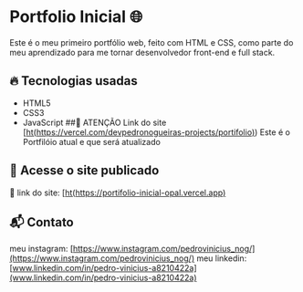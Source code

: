 # Portfolio Inicial 🌐

Este é o meu primeiro portfólio web, feito com HTML e CSS, como parte do meu aprendizado para me tornar desenvolvedor front-end e full stack.

## 🔥 Tecnologias usadas

- HTML5
- CSS3
- JavaScript
                                         ##🚀  ATENÇÃO
  Link do site [[ht(https://vercel.com/devpedronogueiras-projects/portifolio)](https://portifolio-alpha-ruby-45.vercel.app)) Este é o Portfilóio atual e que será atualizado

  
## 🚀 Acesse o site publicado

🔗 link do site: [[ht(https://portifolio-inicial-opal.vercel.app)](https://portifolio-inicial-opal.vercel.app)

## 📬 Contato
meu instagram: [https://www.instagram.com/pedrovinicius_nog/](https://www.instagram.com/pedrovinicius_nog/)
meu linkedin: [www.linkedin.com/in/pedro-vinicius-a8210422a](www.linkedin.com/in/pedro-vinicius-a8210422a)




